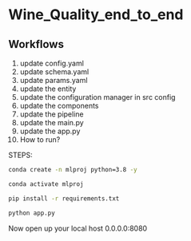 # Wine_Quality_end_to_end
## Workflows
1. update config.yaml
2. update schema.yaml
3. update params.yaml
4. update the entity
5. update the configuration manager in src config
6. update the components
7. update the pipeline
8. update the main.py
9. update the app.py
10. How to run?

STEPS:
```bash
conda create -n mlproj python=3.8 -y 
```
```bash
conda activate mlproj
```
```bash
pip install -r requirements.txt
```
```bash
python app.py
```

Now open up your local host 0.0.0.0:8080